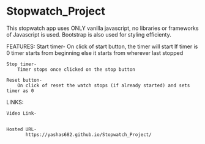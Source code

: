 # Stopwatch_Project

This stopwatch app uses ONLY vanilla javascript, no libraries or frameworks of Javascript is used. Bootstrap is also used for styling efficienty.

FEATURES:
    Start timer-
        On click of start button, the timer will start
        If timer is 0 timer starts from beginning else it starts from wherever last stopped

    Stop timer-
        Timer stops once clicked on the stop button

    Reset button-
        On click of reset the watch stops (if already started) and sets timer as 0

LINKS:

    Video Link-
        

    Hosted URL-  
           https://yashas682.github.io/Stopwatch_Project/
